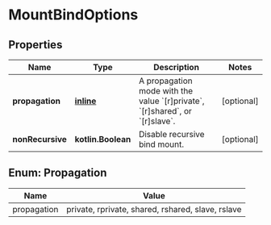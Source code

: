 
# MountBindOptions

## Properties
Name | Type | Description | Notes
------------ | ------------- | ------------- | -------------
**propagation** | [**inline**](#Propagation) | A propagation mode with the value &#x60;[r]private&#x60;, &#x60;[r]shared&#x60;, or &#x60;[r]slave&#x60;. |  [optional]
**nonRecursive** | **kotlin.Boolean** | Disable recursive bind mount. |  [optional]


<a id="Propagation"></a>
## Enum: Propagation
Name | Value
---- | -----
propagation | private, rprivate, shared, rshared, slave, rslave



